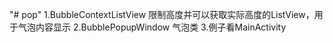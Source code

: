 "# pop" 
1.BubbleContextListView 限制高度并可以获取实际高度的ListView，用于气泡内容显示
2.BubblePopupWindow 气泡类
3.例子看MainActivity